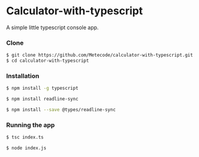 # Calculator-with-typescript

A simple little typescript console app.

### Clone
```bash
$ git clone https://github.com/Metecode/calculator-with-typescript.git
$ cd calculator-with-typescript
```

### Installation

```bash
$ npm install -g typescript

$ npm install readline-sync

$ npm install --save @types/readline-sync
```
### Running the app

```bash
$ tsc index.ts

$ node index.js
```
